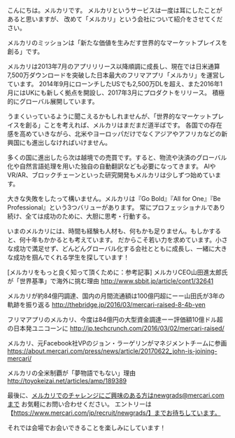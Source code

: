 こんにちは。メルカリです。
メルカリというサービスは一度は耳にしたことがあると思いますが、
改めて「メルカリ」という会社について紹介をさせてください。

メルカリのミッションは「新たな価値を生みだす世界的なマーケットプレイスを創る」です。

メルカリは2013年7月のアプリリリース以降順調に成長し、現在では日米通算7,500万ダウンロードを突破した日本最大のフリマアプリ「メルカリ」を運営しています。
2014年9月にローンチしたUSでも2,500万DLを超え、また2016年1月にはUKにも新しく拠点を開設し、2017年3月にプロダクトをリリース。
積極的にグローバル展開しています。

うまくいっているように聞こえるかもしれませんが、「世界的なマーケットプレイスを創る」ことを考えれば、メルカリはまだまだ道半ばです。
各国での存在感を高めていきながら、北米やヨーロッパだけでなくアジアやアフリカなどの新興国にも進出しなければいけません。

多くの国に進出したら次は越境での売買です。すると、物流や決済のグローバル化や自然言語処理を用いた独自の自動翻訳なども必要になってきます。
AIやVR/AR、ブロックチェーンといった研究開発もメルカリは少しずつ始めています。

大きな失敗をしたって構いません。メルカリは『Go Bold』『All for One』『Be Professional』という3つバリューがあります。
常にプロフェッショナルであり続け、全ては成功のために、大胆に思考・行動する。

いまのメルカリには、時間も経験も人材も、何もかも足りません。もしかすると、何十年もかかるとも考えています。
だからこそ若い力を求めています。小さな成功で満足せず、どんどんグローバル化する会社とともに成長し、一緒に大きな成功を掴んでくれる学生を探しています！

[メルカリをもっと良く知って頂くために：参考記事]
メルカリCEO山田進太郎氏が「世界基準」で海外に挑む理由
http://www.sbbit.jp/article/cont1/32641

メルカリが約84億円調達、国内の月間流通額は100億円超にーー山田氏が3年の軌跡を振り返る
http://thebridge.jp/2016/03/mercari-raised-8-4b-yen

フリマアプリのメルカリ、今度は84億円の大型資金調達ーー評価額10億ドル超の日本発ユニコーンに
http://jp.techcrunch.com/2016/03/02/mercari-raised/

メルカリ、元Facebook社VPのジョン・ラーゲリンがマネジメントチームに参画
https://about.mercari.com/press/news/article/20170622_john-is-joining-mercari/

メルカリの全米制覇が「夢物語でもない」理由
http://toyokeizai.net/articles/amp/189389

最後に、メルカリでのチャレンジにご興味のある方はnewgrads@mercari.comまで
お気軽にお問い合わせください。
エントリーは【https://www.mercari.com/jp/recruit/newgrads/】までお待ちしています。

それでは会場でお会いできることを楽しみにしています！
